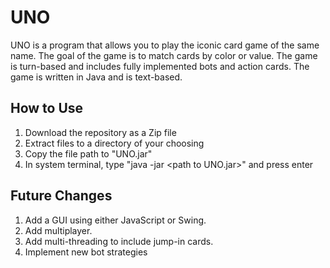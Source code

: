 # UNO
UNO is a program that allows you to play the iconic card game of the same name. The goal of the game is to match cards by color or value. The game is turn-based and includes fully implemented bots and action cards. The game is written in Java and is text-based.

## How to Use
1. Download the repository as a Zip file
2. Extract files to a directory of your choosing
3. Copy the file path to "UNO.jar"
4. In system terminal, type "java -jar \<path to UNO.jar\>" and press enter

## Future Changes
1. Add a GUI using either JavaScript or Swing.
2. Add multiplayer.
3. Add multi-threading to include jump-in cards.
4. Implement new bot strategies
